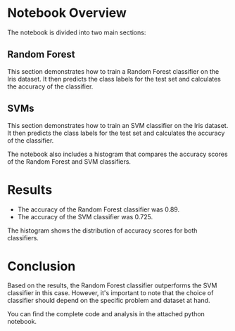 # Notebook Overview

The notebook is divided into two main sections:

## Random Forest
This section demonstrates how to train a Random Forest classifier on the Iris dataset. It then predicts the class labels for the test set and calculates the accuracy of the classifier.

## SVMs
This section demonstrates how to train an SVM classifier on the Iris dataset. It then predicts the class labels for the test set and calculates the accuracy of the classifier.

The notebook also includes a histogram that compares the accuracy scores of the Random Forest and SVM classifiers.

# Results

- The accuracy of the Random Forest classifier was 0.89.
- The accuracy of the SVM classifier was 0.725.

The histogram shows the distribution of accuracy scores for both classifiers.

# Conclusion

Based on the results, the Random Forest classifier outperforms the SVM classifier in this case. However, it's important to note that the choice of classifier should depend on the specific problem and dataset at hand.

You can find the complete code and analysis in the attached python notebook.
